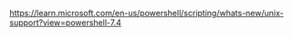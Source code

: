 
https://learn.microsoft.com/en-us/powershell/scripting/whats-new/unix-support?view=powershell-7.4

